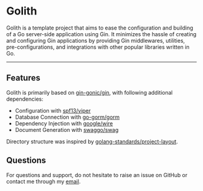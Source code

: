 # Golith

Golith is a template project that aims to ease the configuration and building of a Go server-side application using
Gin. It minimizes the hassle of creating and configuring Gin applications by providing Gin middlewares, utilities,
pre-configurations, and integrations with other popular libraries written in Go.

---

## Features

Golith is primarily based on [gin-gonic/gin](https://github.com/gin-gonic/gin), with following additional
dependencies:

- Configuration with [spf13/viper](https://github.com/spf13/viper)
- Database Connection with [go-gorm/gorm](https://github.com/go-gorm/gorm)
- Dependency Injection with [google/wire](https://github.com/google/wire)
- Document Generation with [swaggo/swag](https://github.com/swaggo/swag)

Directory structure was inspired
by [golang-standards/project-layout](https://github.com/golang-standards/project-layout).

## Questions

For questions and support, do not hesitate to raise an issue on GitHub or contact me through
my [email](rlwjd1504@gmail.com).